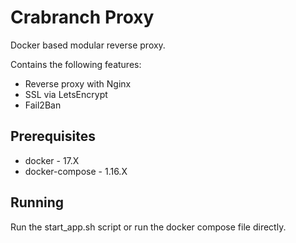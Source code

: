 # Crabranch Proxy

Docker based modular reverse proxy.

Contains the following features: 

* Reverse proxy with Nginx
* SSL via LetsEncrypt
* Fail2Ban

## Prerequisites

* docker - 17.X
* docker-compose - 1.16.X

## Running

Run the start\_app.sh script or run the docker compose file directly.
